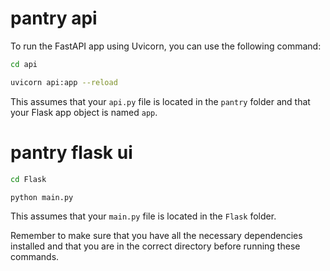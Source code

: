 # pantry api
To run the FastAPI app using Uvicorn, you can use the following command:
```bash
cd api
```
```bash
uvicorn api:app --reload
```

This assumes that your `api.py` file is located in the `pantry` folder and that your Flask app object is named `app`.

# pantry flask ui
```bash
cd Flask
```
```bash
python main.py
```

This assumes that your `main.py` file is located in the `Flask` folder.

Remember to make sure that you have all the necessary dependencies installed and that you are in the correct directory before running these commands.
